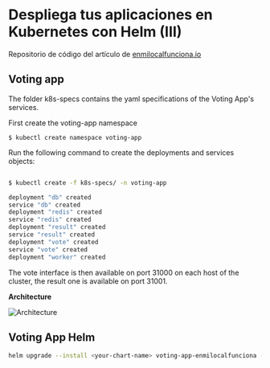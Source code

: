 # Despliega tus aplicaciones en Kubernetes con Helm (III)

Repositorio de código del artículo de [enmilocalfunciona.io](https://enmilocalfunciona.io/despliega-tus-aplicaciones-en-kubernetes-con-helm-iii)

## Voting app

The folder k8s-specs contains the yaml specifications of the Voting App's services.

First create the voting-app namespace

```
$ kubectl create namespace voting-app
```

Run the following command to create the deployments and services objects:
```sh

$ kubectl create -f k8s-specs/ -n voting-app

deployment "db" created
service "db" created
deployment "redis" created
service "redis" created
deployment "result" created
service "result" created
deployment "vote" created
service "vote" created
deployment "worker" created
```

The vote interface is then available on port 31000 on each host of the cluster, the result one is available on port 31001.

**Architecture**

![Architecture](https://github.com/dockersamples/example-voting-app/raw/master/architecture.png)

## Voting App Helm

```sh
helm upgrade --install <your-chart-name> voting-app-enmilocalfunciona --namespace voting-app
```
